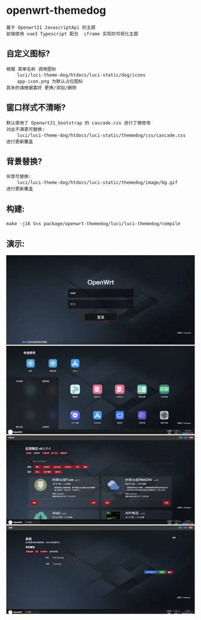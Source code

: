 #   openwrt-themedog
    基于 Openwrt21 JavascriptApi 的主题
    前端使用 vue3 Typescript 配合  iframe 实现的可视化主题

##  自定义图标?
    根据 菜单名称 调用图标
        luci/luci-theme-dog/htdocs/luci-static/dog/icons
        app-icon.png 为默认占位图标
    其余的请根据喜好 更换/添加/删除

##  窗口样式不清晰?
    默认使用了 Openwrt21_bootstrap 的 cascade.css 进行了微修改
    对此不满意可替换:
        luci/luci-theme-dog/htdocs/luci-static/themedog/css/cascade.css
    进行更新覆盖

##  背景替换?
    背景可替换:
        luci/luci-theme-dog/htdocs/luci-static/themedog/image/bg.gif
    进行更新覆盖

##  构建:
    make -j16 V=s package/openwrt-themedog/luci/luci-themedog/compile
## 演示:
![](./demo/demo1.png)
![](./demo/demo2.png)
![](./demo/demo3.png)
![](./demo/demo4.png)
